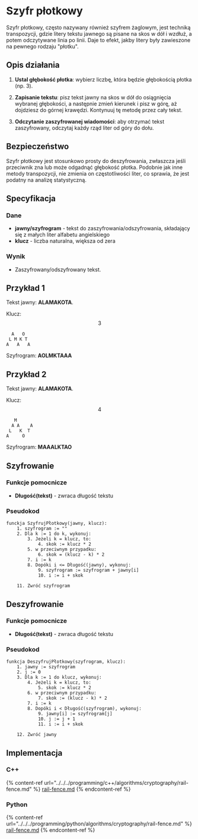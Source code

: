 # Szyfr płotkowy

Szyfr płotkowy, często nazywany również szyfrem żaglowym, jest techniką transpozycji, gdzie litery tekstu jawnego są pisane na skos w dół i wzdłuż, a potem odczytywane linia po linii. Daje to efekt, jakby litery były zawieszone na pewnego rodzaju "płotku".

## Opis działania

1. **Ustal głębokość płotka**: wybierz liczbę, która będzie głębokością płotka (np. 3).

2. **Zapisanie tekstu**: pisz tekst jawny na skos w dół do osiągnięcia wybranej głębokości, a następnie zmień kierunek i pisz w górę, aż dojdziesz do górnej krawędzi. Kontynuuj tę metodę przez cały tekst.

3. **Odczytanie zaszyfrowanej wiadomości**: aby otrzymać tekst zaszyfrowany, odczytaj każdy rząd liter od góry do dołu.

## Bezpieczeństwo

Szyfr płotkowy jest stosunkowo prosty do deszyfrowania, zwłaszcza jeśli przeciwnik zna lub może odgadnąć głębokość płotka. Podobnie jak inne metody transpozycji, nie zmienia on częstotliwości liter, co sprawia, że jest podatny na analizę statystyczną.

## Specyfikacja

### Dane

- **jawny/szyfrogram** - tekst do zaszyfrowania/odszyfrowania, składający się z małych liter alfabetu angielskiego
- **klucz** - liczba naturalna, większa od zera

### Wynik

- Zaszyfrowany/odszyfrowany tekst.

## Przykład 1

Tekst jawny: **ALAMAKOTA**.

Klucz: $$3$$

```
  A   O
 L M K T
A   A   A
```

Szyfrogram: **AOLMKTAAA**

## Przykład 2

Tekst jawny: **ALAMAKOTA**.

Klucz: $$4$$

```
   M
  A A    A
 L   K  T
A     O
```

Szyfrogram: **MAAALKTAO**

## Szyfrowanie

### Funkcje pomocnicze

- **Długość(tekst)** - zwraca długość tekstu

### Pseudokod

```
funckja SzyfrujPłotkowy(jawny, klucz):
    1. szyfrogram := ""
    2. Dla k := 1 do k, wykonuj:
        3. Jeżeli k = klucz, to:
            4. skok := klucz * 2
        5. w przeciwnym przypadku:
            6. skok = (klucz - k) * 2
        7. i := k
        8. Dopóki i <= Długość(jawny), wykonuj:
            9. szyfrogram := szyfrogram + jawny[i]
            10. i := i + skok

    11. Zwróć szyfrogram
```

## Deszyfrowanie

### Funkcje pomocnicze

- **Długość(tekst)** - zwraca długość tekstu

### Pseudokod

```
funkcja DeszyfrujPłotkowy(szyfrogram, klucz):
    1. jawny := szyfrogram
    2. j := 0
    3. Dla k := 1 do klucz, wykonuj:
        4. Jeżeli k = klucz, to:
            5. skok := klucz * 2
        6. w przeciwnym przypadku:
            7. skok := (klucz - k) * 2
        7. i := k
        8. Dopóki i < Długość(szyfrogram), wykonuj:
            9. jawny[i] := szyfrogram[j]
            10. j := j + 1
            11. i := i + skok

    12. Zwróć jawny
```

## Implementacja

### C++

{% content-ref url="../../../programming/c++/algorithms/cryptography/rail-fence.md" %}
[rail-fence.md](../../../programming/c++/algorithms/cryptography/rail-fence.md)
{% endcontent-ref %}

### Python

{% content-ref url="../../../programming/python/algorithms/cryptography/rail-fence.md" %}
[rail-fence.md](../../../programming/python/algorithms/cryptography/rail-fence.md)
{% endcontent-ref %}
